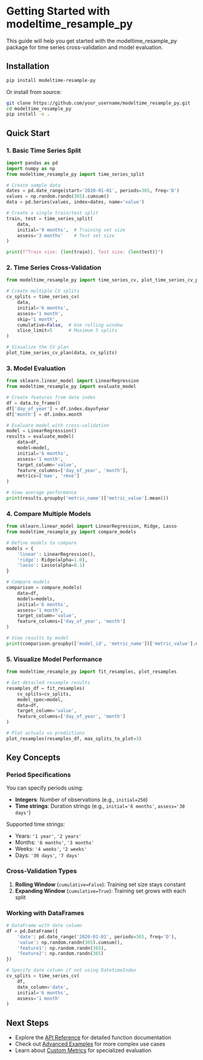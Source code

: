 # Getting Started with modeltime_resample_py

This guide will help you get started with the modeltime_resample_py package for time series cross-validation and model evaluation.

## Installation

```bash
pip install modeltime-resample-py
```

Or install from source:

```bash
git clone https://github.com/your_username/modeltime_resample_py.git
cd modeltime_resample_py
pip install -e .
```

## Quick Start

### 1. Basic Time Series Split

```python
import pandas as pd
import numpy as np
from modeltime_resample_py import time_series_split

# Create sample data
dates = pd.date_range(start='2020-01-01', periods=365, freq='D')
values = np.random.randn(365).cumsum()
data = pd.Series(values, index=dates, name='value')

# Create a single train/test split
train, test = time_series_split(
    data,
    initial='9 months',  # Training set size
    assess='3 months'    # Test set size
)

print(f"Train size: {len(train)}, Test size: {len(test)}")
```

### 2. Time Series Cross-Validation

```python
from modeltime_resample_py import time_series_cv, plot_time_series_cv_plan

# Create multiple CV splits
cv_splits = time_series_cv(
    data,
    initial='6 months',
    assess='1 month',
    skip='1 month',
    cumulative=False,  # Use rolling window
    slice_limit=5      # Maximum 5 splits
)

# Visualize the CV plan
plot_time_series_cv_plan(data, cv_splits)
```

### 3. Model Evaluation

```python
from sklearn.linear_model import LinearRegression
from modeltime_resample_py import evaluate_model

# Create features from date index
df = data.to_frame()
df['day_of_year'] = df.index.dayofyear
df['month'] = df.index.month

# Evaluate model with cross-validation
model = LinearRegression()
results = evaluate_model(
    data=df,
    model=model,
    initial='6 months',
    assess='1 month',
    target_column='value',
    feature_columns=['day_of_year', 'month'],
    metrics=['mae', 'rmse']
)

# View average performance
print(results.groupby('metric_name')['metric_value'].mean())
```

### 4. Compare Multiple Models

```python
from sklearn.linear_model import LinearRegression, Ridge, Lasso
from modeltime_resample_py import compare_models

# Define models to compare
models = {
    'linear': LinearRegression(),
    'ridge': Ridge(alpha=1.0),
    'lasso': Lasso(alpha=0.1)
}

# Compare models
comparison = compare_models(
    data=df,
    models=models,
    initial='6 months',
    assess='1 month',
    target_column='value',
    feature_columns=['day_of_year', 'month']
)

# View results by model
print(comparison.groupby(['model_id', 'metric_name'])['metric_value'].mean())
```

### 5. Visualize Model Performance

```python
from modeltime_resample_py import fit_resamples, plot_resamples

# Get detailed resample results
resamples_df = fit_resamples(
    cv_splits=cv_splits,
    model_spec=model,
    data=df,
    target_column='value',
    feature_columns=['day_of_year', 'month']
)

# Plot actuals vs predictions
plot_resamples(resamples_df, max_splits_to_plot=3)
```

## Key Concepts

### Period Specifications

You can specify periods using:
- **Integers**: Number of observations (e.g., `initial=250`)
- **Time strings**: Duration strings (e.g., `initial='6 months'`, `assess='30 days'`)

Supported time strings:
- Years: `'1 year'`, `'2 years'`
- Months: `'6 months'`, `'3 months'`
- Weeks: `'4 weeks'`, `'2 weeks'`
- Days: `'30 days'`, `'7 days'`

### Cross-Validation Types

1. **Rolling Window** (`cumulative=False`): Training set size stays constant
2. **Expanding Window** (`cumulative=True`): Training set grows with each split

### Working with DataFrames

```python
# DataFrame with date column
df = pd.DataFrame({
    'date': pd.date_range('2020-01-01', periods=365, freq='D'),
    'value': np.random.randn(365).cumsum(),
    'feature1': np.random.randn(365),
    'feature2': np.random.randn(365)
})

# Specify date column if not using DatetimeIndex
cv_splits = time_series_cv(
    df,
    date_column='date',
    initial='6 months',
    assess='1 month'
)
```

## Next Steps

- Explore the [API Reference](api_reference.md) for detailed function documentation
- Check out [Advanced Examples](advanced_examples.md) for more complex use cases
- Learn about [Custom Metrics](custom_metrics.md) for specialized evaluation 